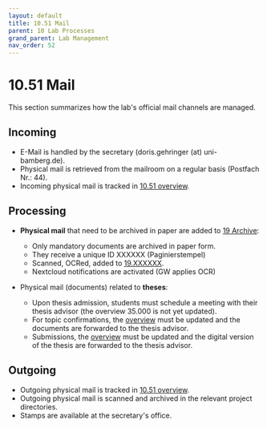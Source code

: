 ```yaml
---
layout: default
title: 10.51 Mail
parent: 10 Lab Processes
grand_parent: Lab Management
nav_order: 52
---
```


# 10.51 Mail

This section summarizes how the lab's official mail channels are managed.

## Incoming

- E-Mail is handled by the secretary (doris.gehringer (at) uni-bamberg.de).
- Physical mail is retrieved from the mailroom on a regular basis (Postfach Nr.: 44).
- Incoming physical mail is tracked in [10.51 overview](https://nc-2272638881871040784.nextcloud-ionos.com/index.php/apps/files/?dir=/10-lab/10_processes/51_mail&fileid=8856).

## Processing

- **Physical mail** that need to be archived in paper are added to [19 Archive]([../19_archive.html](https://nc-2272638881871040784.nextcloud-ionos.com/index.php/apps/files/?dir=/10-lab/19_archive&fileid=62)):

  - Only mandatory documents are archived in paper form.
  - They receive a unique ID XXXXXX (Paginierstempel)
  - Scanned, OCRed, added to [19.XXXXXX](https://nc-2272638881871040784.nextcloud-ionos.com/index.php/apps/files/?dir=/10-lab/19_archive&fileid=62).
  - Nextcloud notifications are activated (GW applies OCR)

- Physical mail (documents) related to **theses**:

  - Upon thesis admission, students must schedule a meeting with their thesis advisor (the overview 35.000 is not yet updated).
  - For topic confirmations, the [overview](https://nc-2272638881871040784.nextcloud-ionos.com/index.php/apps/files/?dir=/30-teaching/35_theses/000_overview&fileid=608) must be updated and the documents are forwarded to the thesis advisor.
  - Submissions, the [overview](https://nc-2272638881871040784.nextcloud-ionos.com/index.php/apps/files/?dir=/30-teaching/35_theses/000_overview&fileid=608) must be updated and the digital version of the thesis are forwarded to the thesis advisor.

## Outgoing

- Outgoing physical mail is tracked in [10.51 overview](https://nc-2272638881871040784.nextcloud-ionos.com/index.php/apps/files/?dir=/10-lab/10_processes/51_mail&fileid=8856).
- Outgoing physical mail is scanned and archived in the relevant project directories.
- Stamps are available at the secretary's office.

